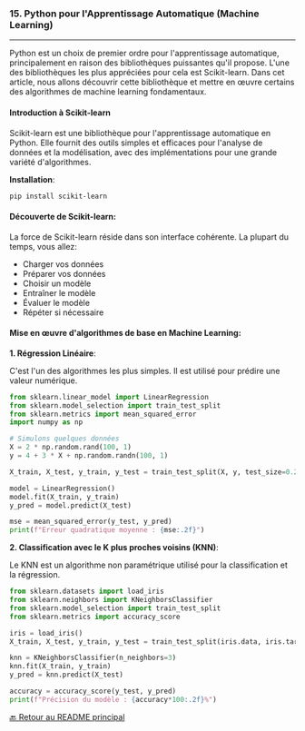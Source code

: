 ### 15. **Python pour l'Apprentissage Automatique (Machine Learning)**

---

Python est un choix de premier ordre pour l'apprentissage automatique, principalement en raison des bibliothèques puissantes qu'il propose. L'une des bibliothèques les plus appréciées pour cela est Scikit-learn. Dans cet article, nous allons découvrir cette bibliothèque et mettre en œuvre certains des algorithmes de machine learning fondamentaux.

#### **Introduction à Scikit-learn**

Scikit-learn est une bibliothèque pour l'apprentissage automatique en Python. Elle fournit des outils simples et efficaces pour l'analyse de données et la modélisation, avec des implémentations pour une grande variété d'algorithmes.

**Installation**:

```bash
pip install scikit-learn
```

#### **Découverte de Scikit-learn**:

La force de Scikit-learn réside dans son interface cohérente. La plupart du temps, vous allez:
- Charger vos données
- Préparer vos données
- Choisir un modèle
- Entraîner le modèle
- Évaluer le modèle
- Répéter si nécessaire

#### **Mise en œuvre d'algorithmes de base en Machine Learning**:

**1. Régression Linéaire**:

C'est l'un des algorithmes les plus simples. Il est utilisé pour prédire une valeur numérique.

```python
from sklearn.linear_model import LinearRegression
from sklearn.model_selection import train_test_split
from sklearn.metrics import mean_squared_error
import numpy as np

# Simulons quelques données
X = 2 * np.random.rand(100, 1)
y = 4 + 3 * X + np.random.randn(100, 1)

X_train, X_test, y_train, y_test = train_test_split(X, y, test_size=0.2)

model = LinearRegression()
model.fit(X_train, y_train)
y_pred = model.predict(X_test)

mse = mean_squared_error(y_test, y_pred)
print(f"Erreur quadratique moyenne : {mse:.2f}")
```

**2. Classification avec le K plus proches voisins (KNN)**:

Le KNN est un algorithme non paramétrique utilisé pour la classification et la régression.

```python
from sklearn.datasets import load_iris
from sklearn.neighbors import KNeighborsClassifier
from sklearn.model_selection import train_test_split
from sklearn.metrics import accuracy_score

iris = load_iris()
X_train, X_test, y_train, y_test = train_test_split(iris.data, iris.target, test_size=0.2)

knn = KNeighborsClassifier(n_neighbors=3)
knn.fit(X_train, y_train)
y_pred = knn.predict(X_test)

accuracy = accuracy_score(y_test, y_pred)
print(f"Précision du modèle : {accuracy*100:.2f}%")
```


[🔙 Retour au README principal](./readme.md)